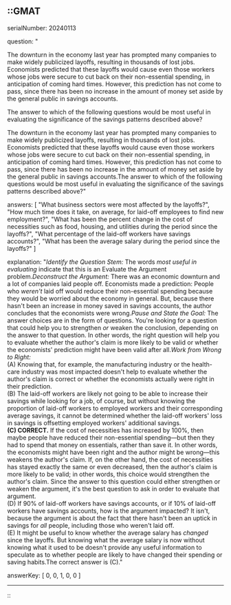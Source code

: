 ::GMAT
---


serialNumber: 20240113

question: "<p>The downturn in the economy last year has prompted many companies to make widely publicized layoffs, resulting in thousands of lost jobs. Economists predicted that these layoffs would cause even those workers whose jobs were secure to cut back on their non-essential spending, in anticipation of coming hard times. However, this prediction has not come to pass, since there has been no increase in the amount of money set aside by the general public in savings accounts.</p><p>The answer to which of the following questions would be most useful in evaluating the significance of the savings patterns described above?</p>The downturn in the economy last year has prompted many companies to make widely publicized layoffs, resulting in thousands of lost jobs. Economists predicted that these layoffs would cause even those workers whose jobs were secure to cut back on their non-essential spending, in anticipation of coming hard times. However, this prediction has not come to pass, since there has been no increase in the amount of money set aside by the general public in savings accounts.The answer to which of the following questions would be most useful in evaluating the significance of the savings patterns described above?"

answers: [
  "What business sectors were most affected by the layoffs?",
  "How much time does it take, on average, for laid-off employees to find new employment?",
  "What has been the percent change in the cost of necessities such as food, housing, and utilities during the period since the layoffs?",
  "What percentage of the laid-off workers have savings accounts?",
  "What has been the average salary during the period since the layoffs?"
]

explanation: "<i>Identify the Question Stem:</i> The words <i>most useful in evaluating</i> indicate that this is an Evaluate the Argument problem.<i>Deconstruct the Argument:</i> There was an economic downturn and a lot of companies laid people off. Economists made a prediction: People who <i>weren't</i> laid off would reduce their non-essential spending because they would be worried about the economy in general. But, because there hasn't been an increase in money saved in savings accounts, the author concludes that the economists were wrong.<i>Pause and State the Goal:</i> The answer choices are in the form of questions. You're looking for a question that could help you to strengthen <i>or</i> weaken the conclusion, depending on the answer to that question. In other words, the right question will help you to evaluate whether the author's claim is more likely to be valid or whether the economists' prediction might have been valid after all.<i>Work from Wrong to Right:</i><br>(A) Knowing that, for example, the manufacturing industry or the health-care industry was most impacted doesn't help to evaluate whether the author's claim is correct or whether the economists actually were right in their prediction.<br>(B) The laid-off workers are likely not going to be able to increase their savings while looking for a job, of course, but without knowing the proportion of laid-off workers to employed workers and their corresponding average savings, it cannot be determined whether the laid-off workers' loss in savings is offsetting employed workers' additional savings. <br><b>(C) CORRECT.</b> If the cost of necessities has increased by 100%, then maybe people have reduced their non-essential spending—but then they had to spend that money on essentials, rather than save it. In other words, the economists might have been right and the author might be wrong—this weakens the author's claim. If, on the other hand, the cost of necessities has stayed exactly the same or even decreased, then the author's claim is more likely to be valid; in other words, this choice would strengthen the author's claim. Since the answer to this question could either strengthen or weaken the argument, it's the best question to ask in order to evaluate that argument.<br>(D) If 90% of laid-off workers have savings accounts, or if 10% of laid-off workers have savings accounts, how is the argument impacted? It isn't, because the argument is about the fact that there hasn't been an uptick in savings for <i>all</i> people, including those who weren't laid off.<br>(E) It might be useful to know whether the average salary has <i>changed</i> since the layoffs. But knowing what the average salary is now without knowing what it used to be doesn't provide any useful information to speculate as to whether people are likely to have changed their spending or saving habits.The correct answer is (C)."

answerKey: [
  0, 
  0, 
  1, 
  0, 
  0
]



---
::